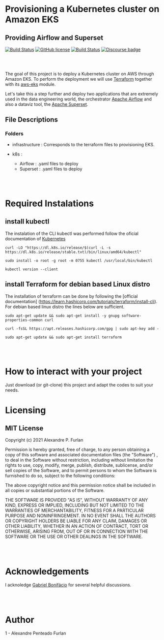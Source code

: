 # **Provisioning a Kubernetes cluster on Amazon EKS**
## Providing Airflow and Superset

[![Build Status](https://github.com/cotes2020/jekyll-theme-chirpy/workflows/build/badge.svg?branch=master&event=push)](https://github.com/cotes2020/jekyll-theme-chirpy/actions?query=branch%3Amaster+event%3Apush)
[![GitHub license](https://img.shields.io/github/license/cotes2020/jekyll-theme-chirpy.svg)](https://github.com/cotes2020/jekyll-theme-chirpy/blob/master/LICENSE)
[![Build Status](https://github.com/cotes2020/jekyll-theme-chirpy/workflows/build/badge.svg?branch=master&event=push)](https://github.com/cotes2020/jekyll-theme-chirpy/actions?query=branch%3Amaster+event%3Apush)
[![Discourse badge](https://img.shields.io/discourse/https/discourse.jupyter.org/users.svg?color=%23f37626)](https://www.terraform.io/ "Terraform Documentation")
 

<br/>
<br/>

The goal of this project is to deploy a Kubernetes cluster on AWS through Amazon EKS. 
To perform the deployment we will use [Terraform](https://www.terraform.io) together with 
its [aws-eks](https://registry.terraform.io/modules/terraform-aws-modules/eks/aws/latest)
module. 

Let's take this a step further and deploy two applications that are extremely 
used in the data engineering world, the orchestrator 
[Apache Airflow](https://airflow.apache.org/) and also a dataviz tool,
the [Apache Superset](https://superset.apache.org/).  


## **File Descriptions**
### **Folders**

- infrastructure : Corresponds to the terraform files to provisioning
EKS.

- k8s :
    - Airflow : .yaml files to deploy  
    - Superset : .yaml files to deploy 

<br/>
<br/>


# **Required Instalations**
## **install kubectl** 

The instalation of the CLI kubectl was performed follow the oficial
documentation of [Kubernetes](https://kubernetes.io/docs/tasks/tools/install-kubectl-linux/#install-kubectl-binary-with-curl-on-linux)  
```
curl -LO "https://dl.k8s.io/release/$(curl -L -s https://dl.k8s.io/release/stable.txt)/bin/linux/amd64/kubectl"
```

```
sudo install -o root -g root -m 0755 kubectl /usr/local/bin/kubectl
```

```
kubectl version --client
```
## **install Terraform for debian based Linux distro** 
The installation of terraform can be done by following the 
[official documentation] 
(https://learn.hashicorp.com/tutorials/terraform/install-cli). For debian based linux distro the lines below are 
sufficient. 
```
sudo apt-get update && sudo apt-get install -y gnupg software-properties-common curl
```
```
curl -fsSL https://apt.releases.hashicorp.com/gpg | sudo apt-key add -
```
```
sudo apt-get update && sudo apt-get install terraform
```

<br/>
<br/>

# **How to interact with your project**
Just download (or git-clone) this project and adapt the codes to 
suit your needs.


# **Licensing**
## **MIT License**
Copyright (c) 2021 Alexandre P. Furlan

Permission is hereby granted, free of charge, to any person obtaining a
copy of this software and associated documentation files (the "Software")
, to deal in the Software without restriction, including without 
limitation the rights to use, copy, modify, merge, publish, distribute,
sublicense, and/or sell copies of the Software, and to permit persons 
to whom the Software is furnished to do so, subject to the following
conditions:

The above copyright notice and this permission notice shall be included 
in all copies or substantial portions of the Software.

THE SOFTWARE IS PROVIDED "AS IS", WITHOUT WARRANTY OF ANY KIND, EXPRESS OR
IMPLIED, INCLUDING BUT NOT LIMITED TO THE WARRANTIES OF MERCHANTABILITY,
FITNESS FOR A PARTICULAR PURPOSE AND NONINFRINGEMENT. IN NO EVENT SHALL 
THE AUTHORS OR COPYRIGHT HOLDERS BE LIABLE FOR ANY CLAIM, DAMAGES OR OTHER 
LIABILITY, WHETHER IN AN ACTION OF CONTRACT, TORT OR OTHERWISE, ARISING 
FROM, OUT OF OR IN CONNECTION WITH THE SOFTWARE OR THE USE OR OTHER 
DEALINGS IN THE SOFTWARE.

<br/>
<br/>

# **Acknowledgements**
I acknoledge [Gabriel Bonifácio](https://github.com/ghbonifacio) for several helpful discussions. 

<br/>
<br/>

# **Author**
1 - Alexandre Penteado Furlan

